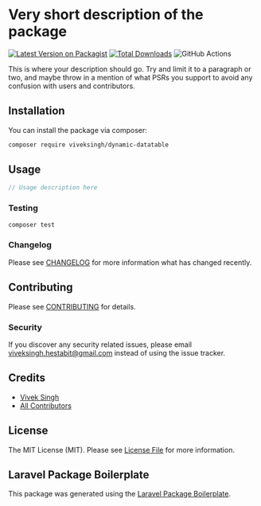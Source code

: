# Very short description of the package

[![Latest Version on Packagist](https://img.shields.io/packagist/v/viveksingh/dynamic-datatable.svg?style=flat-square)](https://packagist.org/packages/viveksingh/dynamic-datatable)
[![Total Downloads](https://img.shields.io/packagist/dt/viveksingh/dynamic-datatable.svg?style=flat-square)](https://packagist.org/packages/viveksingh/dynamic-datatable)
![GitHub Actions](https://github.com/viveksingh/dynamic-datatable/actions/workflows/main.yml/badge.svg)

This is where your description should go. Try and limit it to a paragraph or two, and maybe throw in a mention of what PSRs you support to avoid any confusion with users and contributors.

## Installation

You can install the package via composer:

```bash
composer require viveksingh/dynamic-datatable
```

## Usage

```php
// Usage description here
```

### Testing

```bash
composer test
```

### Changelog

Please see [CHANGELOG](CHANGELOG.md) for more information what has changed recently.

## Contributing

Please see [CONTRIBUTING](CONTRIBUTING.md) for details.

### Security

If you discover any security related issues, please email viveksingh.hestabit@gmail.com instead of using the issue tracker.

## Credits

-   [Vivek Singh](https://github.com/viveksingh)
-   [All Contributors](../../contributors)

## License

The MIT License (MIT). Please see [License File](LICENSE.md) for more information.

## Laravel Package Boilerplate

This package was generated using the [Laravel Package Boilerplate](https://laravelpackageboilerplate.com).

